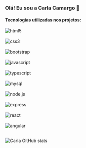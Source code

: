 

### Olá! Eu sou a Carla Camargo 👋

#### Tecnologias utilizadas nos projetos:

<div style=" display: inline_block">
<img align="center" alt="html5"  src="https://img.shields.io/badge/HTML5-E34F26?style=for-the-badge&logo=html5&logoColor=white">
</div><br/>

<div style="display: inline_block">
<img align="center" alt="css3"  src="https://img.shields.io/badge/CSS3-1572B6?style=for-the-badge&logo=css3&logoColor=white">
</div><br/>

<div style="display: inline_block">
<img align="center" alt="bootstrap"  src="https://img.shields.io/badge/Bootstrap-563D7C?style=for-the-badge&logo=bootstrap&logoColor=white">
</div><br/>

<div style="display: inline_block">
<img align="center" alt="javascript"  src="https://img.shields.io/badge/JavaScript-F7DF1E?style=for-the-badge&logo=javascript&logoColor=black">
</div><br/>

<div style="display: inline_block">
<img align="center" alt="typescript"  src="https://img.shields.io/badge/TypeScript-007ACC?style=for-the-badge&logo=typescript&logoColor=white">
</div><br/>

<div style="display: inline_block">
<img align="center" alt="mysql"  src="https://img.shields.io/badge/MySQL-005C84?style=for-the-badge&logo=mysql&logoColor=white">
</div><br/>


<div style="display: inline_block">
<img align="center" alt="node.js"  src="https://img.shields.io/badge/Node.js-43853D?style=for-the-badge&logo=node.js&logoColor=white">
</div><br/>

<div style="display: inline_block">
<img align="center" alt="express"  src="https://img.shields.io/badge/Express.js-404D59?style=for-the-badge">
</div><br/>

<div style="display: inline_block">
<img align="center" alt="react"  src="https://img.shields.io/badge/React-20232A?style=for-the-badge&logo=react&logoColor=61DAFB">
</div><br/>

<div style="display: inline_block">
<img align="center" alt="angular"  src="https://img.shields.io/badge/Angular-DD0031?style=for-the-badge&logo=angular&logoColor=white">
</div><br/>



![Carla GitHub stats](https://github-readme-stats.vercel.app/api?username=camargocarla&theme=calm_pink&show_icons=true)
